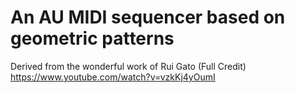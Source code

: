 # An AU MIDI sequencer based on geometric patterns

Derived from the wonderful work of Rui Gato (Full Credit)
https://www.youtube.com/watch?v=vzkKj4yOumI
